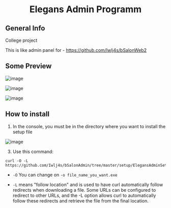 <H1 id="up" align="center" > Elegans Admin Programm </H1>
<H2 id="info"> General Info </H2>
College  project

This is like admin panel for - https://github.com/Iwlj4s/bSalonWeb2

<H2 id="preview"> Some Preview </H2>

![image](https://github.com/Iwlj4s/bSalonAdmin/assets/113620590/06eb0f78-4d34-4c08-83ca-be365247c1e9)


![image](https://github.com/Iwlj4s/bSalonAdmin/assets/113620590/0abbbcc4-f2a8-4e15-a78c-f6be7623902a)


![image](https://github.com/Iwlj4s/bSalonAdmin/assets/113620590/7807c0eb-b4bf-4f14-b7b6-710c25d87bb0)

<H2 id="install"> How to install </H2>

1. In the console, you must be in the directory where you want to install the setup file
   
![image](https://github.com/Iwlj4s/bSalonAdmin/assets/113620590/f251c38e-60c8-4fef-b4bc-a3af639ebfd4)

   
3. Use this command:

```
curl -O -L https://github.com/Iwlj4s/bSalonAdmin/tree/master/setup/ElegansAdminSetup.exe
```


*  `-O`  You can change on ` -o file_name_you_want.exe `


* `-L` means "follow location" and is used to have curl automatically follow redirects when downloading a file. Some URLs can be configured to redirect to other URLs, and the -L option allows curl to automatically follow these redirects and retrieve the file from the final location.
